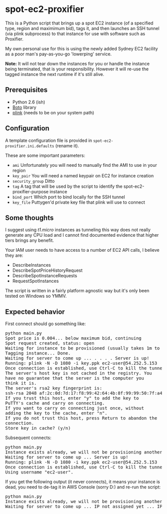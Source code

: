 spot-ec2-proxifier
==================
This is a Python script that brings up a spot EC2 instance (of a specified type, region and maximimum bid), tags it, and then launches an SSH tunnel (via plink subprocess) to that instance for use with software such as Proxifier.

My own personal use for this is using the newly added Sydney EC2 facility as a poor man's pay-as-you-go 'lowerping' service.

**Note:**  It will not tear down the instances for you or handle the instance being terminated, that is your responsibility. However it will re-use the tagged instance the next runtime if it's still alive.

Prerequisites
---------
* Python 2.6 (ish)
* [Boto](https://github.com/boto/boto) library
* [plink](http://www.chiark.greenend.org.uk/~sgtatham/putty/download.html) (needs to be on your system path)

Configuration
---------
A template configuration file is provided in `spot-ec2-proxifier.ini.defaults` (rename it).

These are some important parameters:

- `ami` Unfortunately you will need to manually find the AMI to use in your region
- `key_pair` You will need a named keypair on EC2 for instance creation
- `security_group` Ditto
- `tag` A tag that will be used by the script to identify the spot-ec2-proxifier-purpose instance
- `bind_port` Which port to bind locally for the SSH tunnel
- `key_file` Puttygen'd private key file that plink will use to connect

Some thoughts
--------------
I suggest using *t1.micro* instances as tunneling this way does not really generate any CPU load and I cannot find 
documented evidence that higher tiers brings any benefit.

Your IAM user needs to have access to a number of EC2 API calls, I believe they are:
* DescribeInstances
* DescribeSpotPriceHistoryRequest
* DescribeSpotInstanceRequests
* RequestSpotInstances

The script is written in a fairly platform agnostic way but it's only been tested on Windows so YMMV.

Expected behavior
-------------
First connect  should go something like:
<pre>python main.py
Spot price is 0.004... below maximum bid, continuing
Spot request created, status: open
Waiting for instance to be provisioned (usually takes 1m to be reviewed, another 2m to be fulfilled) ...  . . . Instance is active.
Tagging instance... Done.
Waiting for server to come up ... . . . . Server is up!
Running: plink -N -D 1080 -i key.ppk ec2-user@54.252.5.153
Once connection is established, use Ctrl-C to kill the tunnel
The server's host key is not cached in the registry. You
have no guarantee that the server is the computer you
think it is.
The server's rsa2 key fingerprint is:
ssh-rsa 2048 af:2c:0d:7d:17:f8:99:42:64:4b:8f:99:99:50:7f:a4
If you trust this host, enter "y" to add the key to
PuTTY's cache and carry on connecting.
If you want to carry on connecting just once, without
adding the key to the cache, enter "n".
If you do not trust this host, press Return to abandon the
connection.
Store key in cache? (y/n)</pre>

Subsequent connects:
<pre>python main.py
Instance exists already, we will not be provisioning another one
Waiting for server to come up ... Server is up!
Running: plink -N -D 1080 -i key.ppk ec2-user@54.252.5.153
Once connection is established, use Ctrl-C to kill the tunnel
Using username "ec2-user".</pre>

If you get the following output (it never connects), it means your instance is dead, you need to de-tag it in AWS Console (sorry D:) and re-run the script:

<pre>python main.py
Instance exists already, we will not be provisioning another one
Waiting for server to come up ... IP not assigned yet ... IP not assigned yet ...</pre>